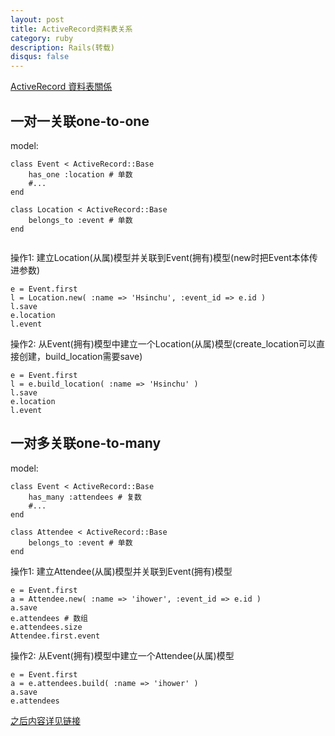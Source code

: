 ```yaml
---
layout: post
title: ActiveRecord资料表关系
category: ruby
description: Rails(转载)
disqus: false
---
```


[ActiveRecord 資料表關係](http://ihower.tw/rails3/activerecord-relationships.html)

## 一对一关联one-to-one

model:

```
class Event < ActiveRecord::Base
    has_one :location # 单数
    #...
end

class Location < ActiveRecord::Base
    belongs_to :event # 单数
end


```

操作1: 建立Location(从属)模型并关联到Event(拥有)模型(new时把Event本体传进参数)

```
e = Event.first
l = Location.new( :name => 'Hsinchu', :event_id => e.id )
l.save
e.location
l.event
```

操作2: 从Event(拥有)模型中建立一个Location(从属)模型(create_location可以直接创建，build_location需要save)

```
e = Event.first
l = e.build_location( :name => 'Hsinchu' )
l.save
e.location
l.event
```

## 一对多关联one-to-many

model:

```
class Event < ActiveRecord::Base
    has_many :attendees # 复数
    #...
end

class Attendee < ActiveRecord::Base
    belongs_to :event # 单数
end
```

操作1: 建立Attendee(从属)模型并关联到Event(拥有)模型

```
e = Event.first
a = Attendee.new( :name => 'ihower', :event_id => e.id )
a.save
e.attendees # 数组
e.attendees.size
Attendee.first.event
```

操作2: 从Event(拥有)模型中建立一个Attendee(从属)模型

```
e = Event.first
a = e.attendees.build( :name => 'ihower' )
a.save
e.attendees
```

[之后内容详见链接](http://ihower.tw/rails3/activerecord-relationships.html)